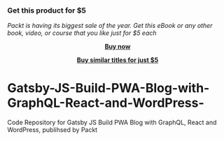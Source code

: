 
### Get this product for $5

<i>Packt is having its biggest sale of the year. Get this eBook or any other book, video, or course that you like just for $5 each</i>


<b><p align='center'>[Buy now](https://packt.link/9781839217593)</p></b>


<b><p align='center'>[Buy similar titles for just $5](https://subscription.packtpub.com/search)</p></b>


# Gatsby-JS-Build-PWA-Blog-with-GraphQL-React-and-WordPress-
Code Repository for Gatsby JS Build PWA Blog with GraphQL, React and WordPress, publihsed by Packt
